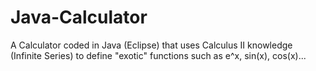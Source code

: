 # Java-Calculator
A Calculator coded in Java (Eclipse) that uses Calculus II knowledge (Infinite Series) to define "exotic" functions such as e^x, sin(x), cos(x)... 
